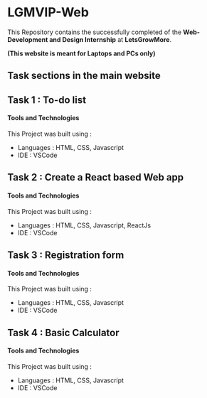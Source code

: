 # LGMVIP-Web

This Repository contains the successfully completed of the **Web-Development and Design Internship** at **LetsGrowMore**.

**(This website is meant for Laptops and PCs only)**

## Task sections in the main website

## Task 1 : To-do list

#### Tools and Technologies
This Project was built using :
  * Languages : HTML, CSS, Javascript
  * IDE : VSCode

## Task 2 : Create a React based Web app

#### Tools and Technologies
This Project was built using :
  * Languages : HTML, CSS, Javascript, ReactJs
  * IDE : VSCode

## Task 3 : Registration form

#### Tools and Technologies
This Project was built using :
  * Languages : HTML, CSS, Javascript
  * IDE : VSCode

## Task 4 : Basic Calculator

#### Tools and Technologies
This Project was built using :
  * Languages : HTML, CSS, Javascript
  * IDE : VSCode
 
